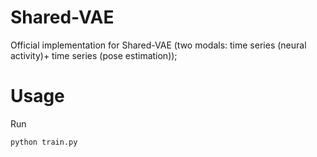 # Shared-VAE
Official implementation for Shared-VAE (two modals: time series (neural activity)+ time series (pose estimation));  

# Usage
Run 
```
python train.py
```


